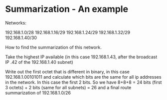 # Summarization - An example

Networks:

192.168.1.0/28
192.168.1.16/29
192.168.1.24/29
192.168.1.32/29
192.168.1.40/30

How to find the summarization of this network.

Take the highest IP available (in this case 192.168.1.43, after the broadcast IP .42 of the 192.168.1.40 subnet)

Write out the first octet that is different in binary, in this case 192.168.1.00101011 and calculate which bits are the same for all ip addresses in the network. In this case the first 2 bits. So we have 8+8+8 = 24 bits (first 3 octets) + 2 bits (same for all subnets) = 26 and a final route summarization of 192.168.1.0/26
